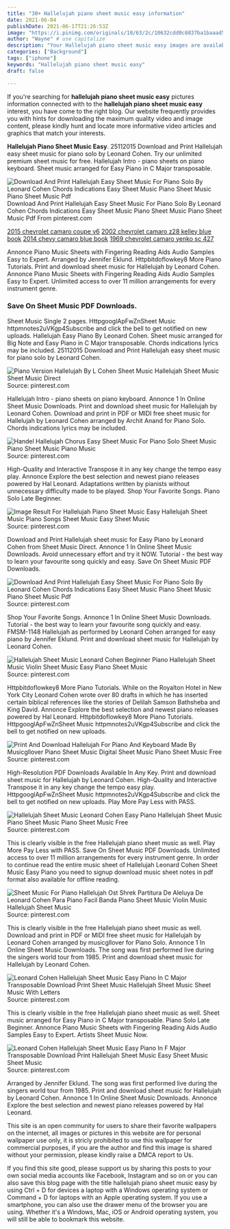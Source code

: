 ```yaml
---
title: "30+ Hallelujah piano sheet music easy information"
date: 2021-06-04
publishDate: 2021-06-17T21:26:53Z
image: "https://i.pinimg.com/originals/10/63/2c/10632cdd0c6837ba1baaad50f66bc709.gif"
author: "Wayne" # use capitalize
description: "Your Hallelujah piano sheet music easy images are available. Hallelujah piano sheet music easy are a topic that is being searched for and liked by netizens now. You can Download the Hallelujah piano sheet music easy files here. Find and Download all royalty-free photos and vectors."
categories: ["Background"]
tags: ["iphone"]
keywords: "Hallelujah piano sheet music easy"
draft: false

---
```


If you're searching for **hallelujah piano sheet music easy** pictures information connected with to the **hallelujah piano sheet music easy** interest, you have come to the right  blog.  Our website frequently  provides you with  hints  for downloading  the maximum  quality video and image  content, please kindly hunt and locate more informative video articles and graphics  that match your interests.

**Hallelujah Piano Sheet Music Easy**. 25112015 Download and Print Hallelujah easy sheet music for piano solo by Leonard Cohen. Try our unlimited premium sheet music for free. Hallelujah Intro - piano sheets on piano keyboard. Sheet music arranged for Easy Piano in C Major transposable.

![Download And Print Hallelujah Easy Sheet Music For Piano Solo By Leonard Cohen Chords Indications Easy Sheet Music Piano Sheet Music Piano Sheet Music Pdf](https://i.pinimg.com/originals/7a/db/8a/7adb8ac0c20307a5cc3f492d6f334c47.png "Download And Print Hallelujah Easy Sheet Music For Piano Solo By Leonard Cohen Chords Indications Easy Sheet Music Piano Sheet Music Piano Sheet Music Pdf")
Download And Print Hallelujah Easy Sheet Music For Piano Solo By Leonard Cohen Chords Indications Easy Sheet Music Piano Sheet Music Piano Sheet Music Pdf From pinterest.com

[2015 chevrolet camaro coupe v6](/2015-chevrolet-camaro-coupe-v6/)
[2002 chevrolet camaro z28 kelley blue book](/2002-chevrolet-camaro-z28-kelley-blue-book/)
[2014 chevy camaro blue book](/2014-chevy-camaro-blue-book/)
[1969 chevrolet camaro yenko sc 427](/1969-chevrolet-camaro-yenko-sc-427/)

Annonce Piano Music Sheets with Fingering Reading Aids Audio Samples Easy to Expert. Arranged by Jennifer Eklund. Httpbitdoflowkey8 More Piano Tutorials. Print and download sheet music for Hallelujah by Leonard Cohen. Annonce Piano Music Sheets with Fingering Reading Aids Audio Samples Easy to Expert. Unlimited access to over 11 million arrangements for every instrument genre.

### Save On Sheet Music PDF Downloads.

Sheet Music Single 2 pages. HttpgooglApFwZnSheet Music httpmnotes2uVKgp4Subscribe and click the bell to get notified on new uploads. Hallelujah Easy Piano By Leonard Cohen. Sheet music arranged for Big Note and Easy Piano in C Major transposable. Chords indications lyrics may be included. 25112015 Download and Print Hallelujah easy sheet music for piano solo by Leonard Cohen.


![Piano Version Hallelujah By L Cohen Sheet Music Hallelujah Sheet Music Sheet Music Direct](https://i.pinimg.com/564x/61/76/03/6176035d6136865747f4165039192e46.jpg "Piano Version Hallelujah By L Cohen Sheet Music Hallelujah Sheet Music Sheet Music Direct")
Source: pinterest.com

Hallelujah Intro - piano sheets on piano keyboard. Annonce 1 In Online Sheet Music Downloads. Print and download sheet music for Hallelujah by Leonard Cohen. Download and print in PDF or MIDI free sheet music for Hallelujah by Leonard Cohen arranged by Archit Anand for Piano Solo. Chords indications lyrics may be included.

![Handel Hallelujah Chorus Easy Sheet Music For Piano Solo Sheet Music Piano Sheet Music Piano Music](https://i.pinimg.com/originals/4f/c3/f2/4fc3f27b5a325f1d744c13cf507be50d.png "Handel Hallelujah Chorus Easy Sheet Music For Piano Solo Sheet Music Piano Sheet Music Piano Music")
Source: pinterest.com

High-Quality and Interactive Transpose it in any key change the tempo easy play. Annonce Explore the best selection and newest piano releases powered by Hal Leonard. Adaptations written by pianists without unnecessary difficulty made to be played. Shop Your Favorite Songs. Piano Solo Late Beginner.

![Image Result For Hallelujah Piano Sheet Music Easy Hallelujah Sheet Music Piano Songs Sheet Music Easy Sheet Music](https://i.pinimg.com/originals/d3/2c/70/d32c70e479827197494c9308f77b785c.png "Image Result For Hallelujah Piano Sheet Music Easy Hallelujah Sheet Music Piano Songs Sheet Music Easy Sheet Music")
Source: pinterest.com

Download and Print Hallelujah sheet music for Easy Piano by Leonard Cohen from Sheet Music Direct. Annonce 1 In Online Sheet Music Downloads. Avoid unnecessary effort and try it NOW. Tutorial - the best way to learn your favourite song quickly and easy. Save On Sheet Music PDF Downloads.

![Download And Print Hallelujah Easy Sheet Music For Piano Solo By Leonard Cohen Chords Indications Easy Sheet Music Piano Sheet Music Piano Sheet Music Pdf](https://i.pinimg.com/originals/7a/db/8a/7adb8ac0c20307a5cc3f492d6f334c47.png "Download And Print Hallelujah Easy Sheet Music For Piano Solo By Leonard Cohen Chords Indications Easy Sheet Music Piano Sheet Music Piano Sheet Music Pdf")
Source: pinterest.com

Shop Your Favorite Songs. Annonce 1 In Online Sheet Music Downloads. Tutorial - the best way to learn your favourite song quickly and easy. FMSM-1148 Hallelujah as performed by Leonard Cohen arranged for easy piano by Jennifer Eklund. Print and download sheet music for Hallelujah by Leonard Cohen.

![Hallelujah Sheet Music Leonard Cohen Beginner Piano Hallelujah Sheet Music Violin Sheet Music Easy Piano Sheet Music](https://i.pinimg.com/originals/49/12/ff/4912ff7d4ae4d61bb645ffad88b02f4a.png "Hallelujah Sheet Music Leonard Cohen Beginner Piano Hallelujah Sheet Music Violin Sheet Music Easy Piano Sheet Music")
Source: pinterest.com

Httpbitdoflowkey8 More Piano Tutorials. While on the Royalton Hotel in New York City Leonard Cohen wrote over 80 drafts in which he has inserted certain biblical references like the stories of Delilah Samson Bathsheba and King David. Annonce Explore the best selection and newest piano releases powered by Hal Leonard. Httpbitdoflowkey8 More Piano Tutorials. HttpgooglApFwZnSheet Music httpmnotes2uVKgp4Subscribe and click the bell to get notified on new uploads.

![Print And Download Hallelujah For Piano And Keyboard Made By Musicgllover Piano Sheet Music Digital Sheet Music Piano Sheet Music Free](https://i.pinimg.com/474x/f1/99/90/f19990a8a5cfb500deefe31cf5eebbb2.jpg "Print And Download Hallelujah For Piano And Keyboard Made By Musicgllover Piano Sheet Music Digital Sheet Music Piano Sheet Music Free")
Source: pinterest.com

High-Resolution PDF Downloads Available In Any Key. Print and download sheet music for Hallelujah by Leonard Cohen. High-Quality and Interactive Transpose it in any key change the tempo easy play. HttpgooglApFwZnSheet Music httpmnotes2uVKgp4Subscribe and click the bell to get notified on new uploads. Play More Pay Less with PASS.

![Hallelujah Sheet Music Leonard Cohen Easy Piano Hallelujah Sheet Music Piano Sheet Music Piano Sheet Music Free](https://i.pinimg.com/originals/62/0a/b4/620ab41079f98e7ea726076056a6593d.png "Hallelujah Sheet Music Leonard Cohen Easy Piano Hallelujah Sheet Music Piano Sheet Music Piano Sheet Music Free")
Source: pinterest.com

This is clearly visible in the free Hallelujah piano sheet music as well. Play More Pay Less with PASS. Save On Sheet Music PDF Downloads. Unlimited access to over 11 million arrangements for every instrument genre. In order to continue read the entire music sheet of Hallelujah Leonard Cohen Sheet Music Easy Piano you need to signup download music sheet notes in pdf format also available for offline reading.

![Sheet Music For Piano Hallelujah Ost Shrek Partitura De Aleluya De Leonard Cohen Para Piano Facil Banda Piano Sheet Music Violin Music Hallelujah Sheet Music](https://i.pinimg.com/originals/5a/b5/0a/5ab50a409b47fe3a4ef3b47ca5e7d5b2.jpg "Sheet Music For Piano Hallelujah Ost Shrek Partitura De Aleluya De Leonard Cohen Para Piano Facil Banda Piano Sheet Music Violin Music Hallelujah Sheet Music")
Source: pinterest.com

This is clearly visible in the free Hallelujah piano sheet music as well. Download and print in PDF or MIDI free sheet music for Hallelujah by Leonard Cohen arranged by musicgllover for Piano Solo. Annonce 1 In Online Sheet Music Downloads. The song was first performed live during the singers world tour from 1985. Print and download sheet music for Hallelujah by Leonard Cohen.

![Leonard Cohen Hallelujah Sheet Music Easy Piano In C Major Transposable Download Print Sheet Music Hallelujah Sheet Music Sheet Music With Letters](https://i.pinimg.com/originals/95/fe/e1/95fee14a507c9a6c7d335762812169f0.gif "Leonard Cohen Hallelujah Sheet Music Easy Piano In C Major Transposable Download Print Sheet Music Hallelujah Sheet Music Sheet Music With Letters")
Source: pinterest.com

This is clearly visible in the free Hallelujah piano sheet music as well. Sheet music arranged for Easy Piano in C Major transposable. Piano Solo Late Beginner. Annonce Piano Music Sheets with Fingering Reading Aids Audio Samples Easy to Expert. Artists Sheet Music Now.

![Leonard Cohen Hallelujah Sheet Music Easy Piano In F Major Transposable Download Print Hallelujah Sheet Music Easy Sheet Music Sheet Music](https://i.pinimg.com/originals/10/63/2c/10632cdd0c6837ba1baaad50f66bc709.gif "Leonard Cohen Hallelujah Sheet Music Easy Piano In F Major Transposable Download Print Hallelujah Sheet Music Easy Sheet Music Sheet Music")
Source: pinterest.com

Arranged by Jennifer Eklund. The song was first performed live during the singers world tour from 1985. Print and download sheet music for Hallelujah by Leonard Cohen. Annonce 1 In Online Sheet Music Downloads. Annonce Explore the best selection and newest piano releases powered by Hal Leonard.

This site is an open community for users to share their favorite wallpapers on the internet, all images or pictures in this website are for personal wallpaper use only, it is stricly prohibited to use this wallpaper for commercial purposes, if you are the author and find this image is shared without your permission, please kindly raise a DMCA report to Us.

If you find this site good, please support us by sharing this posts to your own social media accounts like Facebook, Instagram and so on or you can also save this blog page with the title hallelujah piano sheet music easy by using Ctrl + D for devices a laptop with a Windows operating system or Command + D for laptops with an Apple operating system. If you use a smartphone, you can also use the drawer menu of the browser you are using. Whether it's a Windows, Mac, iOS or Android operating system, you will still be able to bookmark this website.
